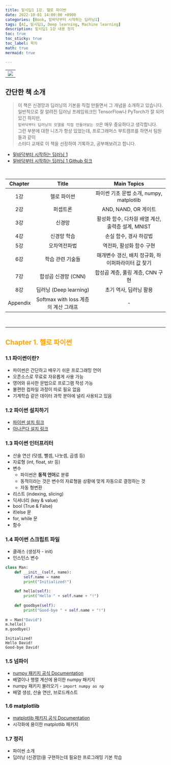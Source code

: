 ```yaml
---
title: 밑시딥1 1강. 헬로 파이썬
date: 2022-10-01 14:00:00 +0900
categories: [Book, 밑바닥부터 시작하는 딥러닝1]
tags: [AI, 밑시딥1, Deep learning, Machine learning]
description: 밑시딥1 1강 내용 정리
toc: true
toc_sticky: true
toc_label: 목차
math: true
mermaid: true

---
```


<table align="center">
    <tr>
        <td align="center"><img src="https://www.hanbit.co.kr/data/books/B8475831198_l.jpg"></td>
    </tr>
</table>

## 간단한 책 소개
> 이 책은 신경망과 딥러닝의 기본을 직접 만들면서 그 개념을 소개하고 있습니다. \
> 일반적으로 잘 알려진 딥러닝 프레임워크인 TensorFlow나 PyTorch가 잘 되어 있긴 하지만, \
> `밑바닥부터 딥러닝의 모델을 직접 만들어보는 것`은 매우 중요하다고 생각합니다. \
> 그런 부분에 대한 니즈가 항상 있었는데, 프로그래머스 부트캠프를 하면서 팀원들과 같이 \
> 스터디 교재로 이 책을 선정하여 기록하고, 공부해보려고 합니다.
* [밑바닥부터 시작하는 딥러닝 1](http://www.yes24.com/Product/Goods/34970929)
* [밑바닥부터 시작하는 딥러닝 1 Github 링크](https://github.com/WegraLee/deep-learning-from-scratch)

<br/>

|Chapter|Title|Main Topics|
|:---:|:---:|:---:|
|1강|헬로 파이썬|파이썬 기초 문법 소개, numpy, matplotlib|
|2강|퍼셉트론|AND, NAND, OR 게이트|
|3강|신경망|활성화 함수, 다차원 배열 계산, 출력층 설계, MNIST|
|4강|신경망 학습|손실 함수, 경사 하강법|
|5강|오차역전파법|역전파, 활성화 함수 구현|
|6강|학습 관련 기술들|매개변수 갱신, 배치 정규화, 하이퍼파라미터 값 찾기|
|7강|합성곱 신경망 (CNN)|합성곱 계층, 풀링 계층, CNN 구현|
|8강|딥러닝 (Deep learning)|초기 역사, 딥러닝 활용|
|Appendix|Softmax with loss 계층의 계산 그래프|-|

<br/>

---

## <font color=orange>Chapter 1. 헬로 파이썬</font>

### 1.1 파이썬이란?

- 파이썬은 간단하고 배우기 쉬운 프로그래밍 언어
- 오픈소스로 무료로 자유롭게 사용 가능
- 영어와 유사한 문법으로 프로그램 작성 가능
- 불편한 컴파일 과정이 따로 필요 없음
- 기계학습 같은 데이터 과학 분야에 널리 사용되고 있음

### 1.2 파이썬 설치하기

- [파이썬 설치 링크](https://www.python.org/)
- [아나콘다 설치 링크](https://www.anaconda.com/products/distribution)

### 1.3 파이썬 인터프리터

- 산술 연산 (덧셈, 뺄셈, 나눗셈, 곱셈 등)
- 자료형 (int, float, str 등)
- 변수
    - 파이썬은 **동적 언어**로 분류
    - 동적이라는 것은 변수의 자료형을 상황에 맞게 자동으로 결정하는 것
    - 자동 형변환
- 리스트 (indexing, slicing)
- 딕셔너리 (key & value)
- bool (True & False)
- if/else 문
- for, while 문
- 함수

### 1.4 파이썬 스크립트 파일

- 클래스 (생성자 - init)
- 인스턴스 변수


```python
class Man:
    def __init__(self, name):
        self.name = name
        print("Initialized!")
    
    def hello(self):
        print("Hello " + self.name + "!")
    
    def goodbye(self):
        print("Good-bye " + self.name + "!")
        
m = Man("David")
m.hello()
m.goodbye()
```

    Initialized!
    Hello David!
    Good-bye David!


### 1.5 넘파이

- [numpy 패키지 공식 Documentation](https://numpy.org/doc/)
- 배열이나 행렬 계산에 용이한 numpy 패키지
- numpy 패키지 불러오기 - `import numpy as np`
- 배열 생성, 산술 연산, 브로드캐스트

### 1.6 matplotlib

- [matplotlib 패키지 공식 Documentation](https://matplotlib.org/stable/index.html)
- 시각화에 용이한 matplotlib 패키지

### 1.7 정리

- 파이썬 소개
- 딥러닝 (신경망)을 구현하는데 필요한 프로그래밍 기본 학습
